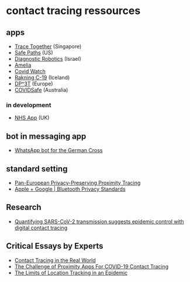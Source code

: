 # contact tracing ressources

## apps

- [Trace Together](https://www.tracetogether.gov.sg) (Singapore)
- [Safe Paths](https://www.media.mit.edu/projects/safepaths/overview/) (US)
- [Diagnostic Robotics](https://www.diagnosticrobotics.com/covid-19) (Israel)
- [Amelia](https://www.ipsoft.com/covid-19/)
- [Covid Watch](https://www.covid-watch.org)
- [Rakning C-19](https://www.covid.is/app/en) (Iceland)
- [DP^3T](https://github.com/DP-3T/documents) (Europe)
- [COVIDSafe](https://www.health.gov.au/resources/apps-and-tools/covidsafe-app) (Australia)

### in development

- [NHS App](https://www.theguardian.com/world/2020/apr/13/nhs-coronavirus-app-memo-discussed-giving-ministers-power-to-de-anonymise-users) (UK)

## bot in messaging app

- [WhatsApp bot for the German Cross](https://www.realwire.com/releases/tyntec-and-Future-of-Voice-develop-WhatsApp-bot-for-the-German-Red-Cross)

## standard setting

- [Pan-European Privacy-Preserving Proximity Tracing](https://www.pepp-pt.org)
- [Apple + Google | Bluetooth Privacy Standards](https://www.apple.com/covid19/contacttracing/)

## Research

- [Quantifying SARS-CoV-2 transmission suggests epidemic control with digital contact tracing](https://science.sciencemag.org/content/early/2020/04/09/science.abb6936)

## Critical Essays by Experts

- [Contact Tracing in the Real World](https://www.lightbluetouchpaper.org/2020/04/12/contact-tracing-in-the-real-world/)
- [The Challenge of Proximity Apps For COVID-19 Contact Tracing](https://www.eff.org/deeplinks/2020/04/challenge-proximity-apps-covid-19-contact-tracing)
- [The Limits of Location Tracking in an Epidemic](https://www.aclu.org/sites/default/files/field_document/limits_of_location_tracking_in_an_epidemic.pdf)
